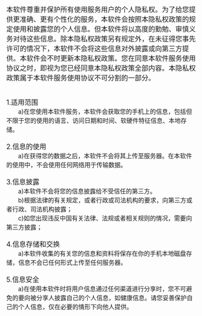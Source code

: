<font size=4> 本软件尊重并保护所有使用服务用户的个人隐私权。为了给您提供更准确、更有个性化的服务，本软件会按照本隐私权政策的规定使用和披露您的个人信息。但本软件将以高度的勤勉、审慎义务对待这些信息。除本隐私权政策另有规定外，在未征得您事先许可的情况下，本软件不会将这些信息对外披露或向第三方提供。本软件会不时更新本隐私权政策。您在同意本软件服务使用协议之时，即视为您已经同意本隐私权政策全部内容。本隐私权政策属于本软件服务使用协议不可分割的一部分。<br >

<br ><font size=4>1.适用范围<br >
<font size=3>
&nbsp;&nbsp;&nbsp;&nbsp;&nbsp;&nbsp;&nbsp;a)在您使用本软件服务，本软件会获取您的手机上的信息，包括但不限于您的使用的语言、访问日期和时间、软硬件特征信息、本地存储。<br >
<br ><font size=4>2.信息的使用<br >
<font size=3> &nbsp;&nbsp;&nbsp;&nbsp;&nbsp;&nbsp;&nbsp;a)在获得您的数据之后，本软件不会将其上传至服务器。在本软件的使用中，不会使用任何网络用于传输数据。<br >
<br ><font size=4>3.信息披露<br >
<font size=3>&nbsp;&nbsp;&nbsp;&nbsp;&nbsp;&nbsp;&nbsp;a)本软件不会将您的信息披露给不受信任的第三方。<br >
<font size=3>&nbsp;&nbsp;&nbsp;&nbsp;&nbsp;&nbsp;&nbsp;b)根据法律的有关规定，或者行政或司法机构的要求，向第三方或者行政、司法机构披露；<br >
<font size=3>&nbsp;&nbsp;&nbsp;&nbsp;&nbsp;&nbsp;&nbsp;c)如您出现违反中国有关法律、法规或者相关规则的情况，需要向第三方披露；<br >
<br ><font size=4>4.信息存储和交换<br >
<font size=3>&nbsp;&nbsp;&nbsp;&nbsp;&nbsp;&nbsp;&nbsp;a)本软件收集的有关您的信息和资料将保存在你的手机本地磁盘存储，信息不会已任何形式上传至任何服务器。<br >
<br ><font size=4>5.信息安全<br >
<font size=3>&nbsp;&nbsp;&nbsp;&nbsp;&nbsp;&nbsp;&nbsp;a)在使用本软件时将用户信息通过任何渠道进行分享时，您不可避免的要向被分享人披露自己的个人信息，如健康信息。请您妥善保护自己的个人信息，仅在必要的情形下向他人提供。<br >